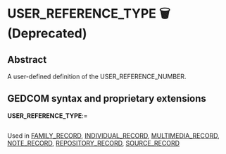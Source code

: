 ﻿<!-- licence GPL V2, cf https://github.com/TitiFix/geneweb -->
# USER_REFERENCE_TYPE 🗑 (Deprecated)
## Abstract
A user-defined definition of the USER_REFERENCE_NUMBER.


## GEDCOM syntax and proprietary extensions

**USER_REFERENCE_TYPE**:=
<pre>
</pre>
Used in <a href=Ged.FAMILY_RECORD.md>FAMILY_RECORD</a>, <a href=Ged.INDIVIDUAL_RECORD.md>INDIVIDUAL_RECORD</a>, <a href=Ged.MULTIMEDIA_RECORD.md>MULTIMEDIA_RECORD</a>, <a href=Ged.NOTE_RECORD.md>NOTE_RECORD</a>, <a href=Ged.REPOSITORY_RECORD.md>REPOSITORY_RECORD</a>, <a href=Ged.SOURCE_RECORD.md>SOURCE_RECORD</a><br />

